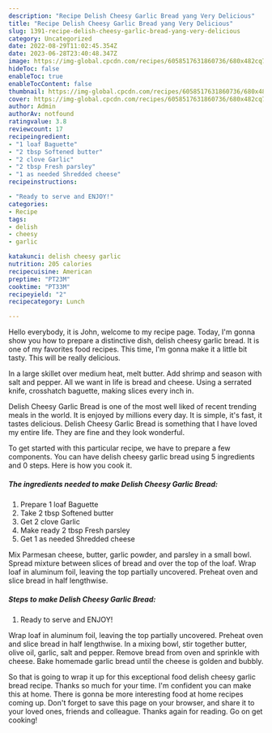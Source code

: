 ```yaml
---
description: "Recipe Delish Cheesy Garlic Bread yang Very Delicious"
title: "Recipe Delish Cheesy Garlic Bread yang Very Delicious"
slug: 1391-recipe-delish-cheesy-garlic-bread-yang-very-delicious
category: Uncategorized
date: 2022-08-29T11:02:45.354Z
date: 2023-06-28T23:40:48.347Z
image: https://img-global.cpcdn.com/recipes/6058517631860736/680x482cq70/delish-cheesy-garlic-bread-recipe-main-photo.jpg
hideToc: false
enableToc: true
enableTocContent: false
thumbnail: https://img-global.cpcdn.com/recipes/6058517631860736/680x482cq70/delish-cheesy-garlic-bread-recipe-main-photo.jpg
cover: https://img-global.cpcdn.com/recipes/6058517631860736/680x482cq70/delish-cheesy-garlic-bread-recipe-main-photo.jpg
author: Admin
authorAv: notfound
ratingvalue: 3.8
reviewcount: 17
recipeingredient:
- "1 loaf Baguette"
- "2 tbsp Softened butter"
- "2 clove Garlic"
- "2 tbsp Fresh parsley"
- "1 as needed Shredded cheese"
recipeinstructions:

- "Ready to serve and ENJOY!"
categories:
- Recipe
tags:
- delish
- cheesy
- garlic

katakunci: delish cheesy garlic 
nutrition: 205 calories
recipecuisine: American
preptime: "PT23M"
cooktime: "PT33M"
recipeyield: "2"
recipecategory: Lunch

---
```



Hello everybody, it is John, welcome to my recipe page. Today, I'm gonna show you how to prepare a distinctive dish, delish cheesy garlic bread. It is one of my favorites food recipes. This time, I'm gonna make it a little bit tasty. This will be really delicious.

In a large skillet over medium heat, melt butter. Add shrimp and season with salt and pepper. All we want in life is bread and cheese. Using a serrated knife, crosshatch baguette, making slices every inch in.

Delish Cheesy Garlic Bread is one of the most well liked of recent trending meals in the world. It is enjoyed by millions every day. It is simple, it's fast, it tastes delicious. Delish Cheesy Garlic Bread is something that I have loved my entire life. They are fine and they look wonderful.


To get started with this particular recipe, we have to prepare a few components. You can have delish cheesy garlic bread using 5 ingredients and 0 steps. Here is how you cook it.

<!--inarticleads1-->

##### The ingredients needed to make Delish Cheesy Garlic Bread:

1. Prepare 1 loaf Baguette
1. Take 2 tbsp Softened butter
1. Get 2 clove Garlic
1. Make ready 2 tbsp Fresh parsley
1. Get 1 as needed Shredded cheese


Mix Parmesan cheese, butter, garlic powder, and parsley in a small bowl. Spread mixture between slices of bread and over the top of the loaf. Wrap loaf in aluminum foil, leaving the top partially uncovered. Preheat oven and slice bread in half lengthwise. 

<!--inarticleads2-->

##### Steps to make Delish Cheesy Garlic Bread:


1. Ready to serve and ENJOY!

Wrap loaf in aluminum foil, leaving the top partially uncovered. Preheat oven and slice bread in half lengthwise. In a mixing bowl, stir together butter, olive oil, garlic, salt and pepper. Remove bread from oven and sprinkle with cheese. Bake homemade garlic bread until the cheese is golden and bubbly. 

So that is going to wrap it up for this exceptional food delish cheesy garlic bread recipe. Thanks so much for your time. I'm confident you can make this at home. There is gonna be more interesting food at home recipes coming up. Don't forget to save this page on your browser, and share it to your loved ones, friends and colleague. Thanks again for reading. Go on get cooking!
